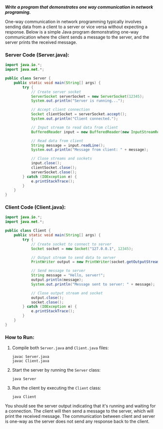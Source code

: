 ***Write a program that demonstrates one way communication in network programing.***

One-way communication in network programming typically involves sending data from a client to a server or vice versa without expecting a response. Below is a simple Java program demonstrating one-way communication where the client sends a message to the server, and the server prints the received message.

### Server Code (Server.java):

```java
import java.io.*;
import java.net.*;

public class Server {
    public static void main(String[] args) {
        try {
            // Create server socket
            ServerSocket serverSocket = new ServerSocket(12345);
            System.out.println("Server is running...");

            // Accept client connection
            Socket clientSocket = serverSocket.accept();
            System.out.println("Client connected.");

            // Input stream to read data from client
            BufferedReader input = new BufferedReader(new InputStreamReader(clientSocket.getInputStream()));

            // Read data from client
            String message = input.readLine();
            System.out.println("Message from client: " + message);

            // Close streams and sockets
            input.close();
            clientSocket.close();
            serverSocket.close();
        } catch (IOException e) {
            e.printStackTrace();
        }
    }
}
```

### Client Code (Client.java):

```java
import java.io.*;
import java.net.*;

public class Client {
    public static void main(String[] args) {
        try {
            // Create socket to connect to server
            Socket socket = new Socket("127.0.0.1", 12345);

            // Output stream to send data to server
            PrintWriter output = new PrintWriter(socket.getOutputStream(), true);

            // Send message to server
            String message = "Hello, server!";
            output.println(message);
            System.out.println("Message sent to server: " + message);

            // Close output stream and socket
            output.close();
            socket.close();
        } catch (IOException e) {
            e.printStackTrace();
        }
    }
}
```

### How to Run:

1. Compile both `Server.java` and `Client.java` files:
   ```
   javac Server.java
   javac Client.java
   ```

2. Start the server by running the `Server` class:
   ```
   java Server
   ```

3. Run the client by executing the `Client` class:
   ```
   java Client
   ```

You should see the server output indicating that it's running and waiting for a connection. The client will then send a message to the server, which will print the received message. The communication between client and server is one-way as the server does not send any response back to the client.
